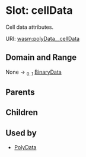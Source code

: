 
# Slot: cellData


Cell data attributes.

URI: [wasm:polyData__cellData](https://w3id.org/itk/wasmpolyData__cellData)


## Domain and Range

None &#8594;  <sub>0..1</sub> [BinaryData](BinaryData.md)

## Parents


## Children


## Used by

 * [PolyData](PolyData.md)
